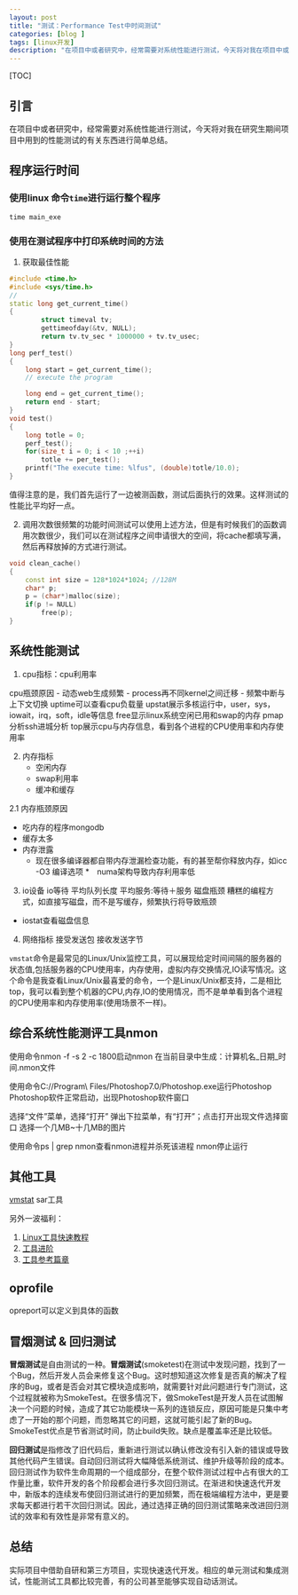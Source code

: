 ```yaml
---
layout: post
title: "测试：Performance Test中时间测试"
categories: [blog ]
tags: [linux开发]
description: "在项目中或者研究中，经常需要对系统性能进行测试，今天将对我在项目中或者研究中用到的性能测试的有关东西进行总结"
---
```

[TOC]

## 引言
在项目中或者研究中，经常需要对系统性能进行测试，今天将对我在研究生期间项目中用到的性能测试的有关东西进行简单总结。

## 程序运行时间

### 使用linux 命令`time`进行运行整个程序

`time main_exe`

### 使用在测试程序中打印系统时间的方法

1. 获取最佳性能

```cpp
#include <time.h>
#include <sys/time.h>
//
static long get_current_time()
{
        struct timeval tv;
        gettimeofday(&tv, NULL);
        return tv.tv_sec * 1000000 + tv.tv_usec;
}
long perf_test()
{
    long start = get_current_time();
    // execute the program

    long end = get_current_time();
    return end - start;
}
void test()
{
    long totle = 0;
    perf_test();
    for(size_t i = 0; i < 10 ;++i)
        totle += per_test();
    printf("The execute time: %lfus", (double)totle/10.0);
}
```
值得注意的是，我们首先运行了一边被测函数，测试后面执行的效果。这样测试的性能比平均好一点。

2. 调用次数很频繁的功能时间测试可以使用上述方法，但是有时候我们的函数调用次数很少，我们可以在测试程序之间申请很大的空间，将cache都填写满，然后再释放掉的方式进行测试。

```cpp
void clean_cache()
{
    const int size = 128*1024*1024; //128M
    char* p;
    p = (char*)malloc(size);
    if(p != NULL)
        free(p);
}
```

## 系统性能测试

1. cpu指标：cpu利用率
    
cpu瓶颈原因
    - 动态web生成频繁
    - process再不同kernel之间迁移
    - 频繁中断与上下文切换
uptime可以查看cpu负载量
upstat展示多核运行中，user，sys，iowait，irq，soft，idle等信息
free显示linux系统空闲已用和swap的内存
pmap分析ssh进城分析
top展示cpu与内存信息，看到各个进程的CPU使用率和内存使用率

2. 内存指标
    - 空闲内存
    - swap利用率
    - 缓冲和缓存
    
2.1 内存瓶颈原因
* 吃内存的程序mongodb
* 缓存太多
* 内存泄露
    - 现在很多编译器都自带内存泄漏检查功能，有的甚至帮你释放内存，如icc -O3 编译选项
*　numa架构导致内存利用率低

3. io设备
    io等待
    平均队列长度
    平均服务:等待＋服务
磁盘瓶颈
糟糕的编程方式，如直接写磁盘，而不是写缓存，频繁执行将导致瓶颈
* iostat查看磁盘信息

4. 网络指标
    接受发送包
    接收发送字节

`vmstat`命令是最常见的Linux/Unix监控工具，可以展现给定时间间隔的服务器的状态值,包括服务器的CPU使用率，内存使用，虚拟内存交换情况,IO读写情况。这个命令是我查看Linux/Unix最喜爱的命令，一个是Linux/Unix都支持，二是相比top，我可以看到整个机器的CPU,内存,IO的使用情况，而不是单单看到各个进程的CPU使用率和内存使用率(使用场景不一样)。

## 综合系统性能测评工具nmon

使用命令nmon -f -s 2 -c 1800启动nmon
在当前目录中生成：计算机名_日期_时间.nmon文件

使用命令C://Program\ Files/Photoshop7.0/Photoshop.exe运行Photoshop
Photoshop软件正常启动，出现Photoshop软件窗口

选择“文件”菜单，选择“打开”
弹出下拉菜单，有“打开”；点击打开出现文件选择窗口
选择一个几MB~十几MB的图片

使用命令ps | grep nmon查看nmon进程并杀死该进程
nmon停止运行

## 其他工具

[vmstat](http://www.cnblogs.com/ggjucheng/archive/2012/01/05/2312625.html)
sar工具

另外一波福利：
1. [Linux工具快速教程](http://linuxtools-rst.readthedocs.io/zh_CN/latest/)
2. [工具进阶](http://linuxtools-rst.readthedocs.io/zh_CN/latest/)
3. [工具参考篇章](http://linuxtools-rst.readthedocs.io/zh_CN/latest/tool/index.html)

## oprofile
opreport可以定义到具体的函数

## 冒烟测试 & 回归测试

**冒烟测试**是自由测试的一种。**冒烟测试**(smoketest)在测试中发现问题，找到了一个Bug，然后开发人员会来修复这个Bug。这时想知道这次修复是否真的解决了程序的Bug，或者是否会对其它模块造成影响，就需要针对此问题进行专门测试，这个过程就被称为SmokeTest。在很多情况下，做SmokeTest是开发人员在试图解决一个问题的时候，造成了其它功能模块一系列的连锁反应，原因可能是只集中考虑了一开始的那个问题，而忽略其它的问题，这就可能引起了新的Bug。SmokeTest优点是节省测试时间，防止build失败。缺点是覆盖率还是比较低。

**回归测试**是指修改了旧代码后，重新进行测试以确认修改没有引入新的错误或导致其他代码产生错误。自动回归测试将大幅降低系统测试、维护升级等阶段的成本。回归测试作为软件生命周期的一个组成部分，在整个软件测试过程中占有很大的工作量比重，软件开发的各个阶段都会进行多次回归测试。在渐进和快速迭代开发中，新版本的连续发布使回归测试进行的更加频繁，而在极端编程方法中，更是要求每天都进行若干次回归测试。因此，通过选择正确的回归测试策略来改进回归测试的效率和有效性是非常有意义的。

## 总结
实际项目中借助自研和第三方项目，实现快速迭代开发。相应的单元测试和集成测试，性能测试工具都比较完善，有的公司甚至能够实现自动话测试。